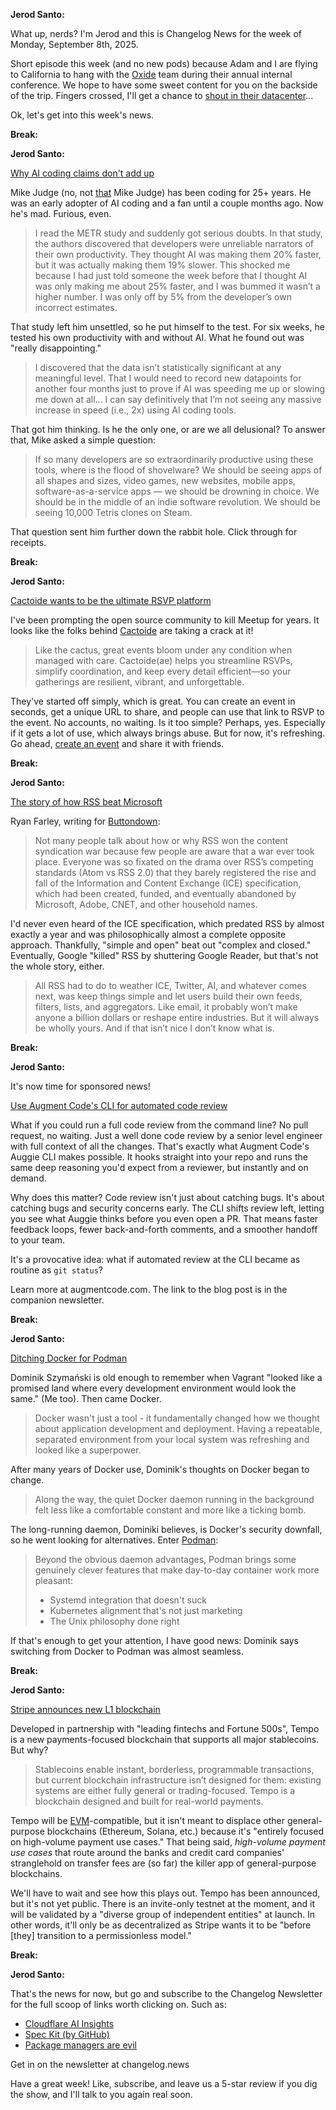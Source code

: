 **Jerod Santo:**

What up, nerds? I'm Jerod and this is Changelog News for the week of Monday, September 8th, 2025.

Short episode this week (and no new pods) because Adam and I are flying to California to hang with the [Oxide](https://oxide.computer) team during their annual internal conference. We hope to have some sweet content for you on the backside of the trip. Fingers crossed, I'll get a chance to [shout in their datacenter](https://www.youtube.com/watch?v=tDacjrSCeq4)...

Ok, let's get into this week's news.

**Break:**

**Jerod Santo:**

[Why AI coding claims don't add up](https://mikelovesrobots.substack.com/p/wheres-the-shovelware-why-ai-coding)

Mike Judge (no, not [that](https://en.wikipedia.org/wiki/Mike_Judge) Mike Judge) has been coding for 25+ years. He was an early adopter of AI coding and a fan until a couple months ago. Now he's mad. Furious, even.

> I read the METR study and suddenly got serious doubts. In that study, the authors discovered that developers were unreliable narrators of their own productivity. They thought AI was making them 20% faster, but it was actually making them 19% slower. This shocked me because I had just told someone the week before that I thought AI was only making me about 25% faster, and I was bummed it wasn’t a higher number. I was only off by 5% from the developer’s own incorrect estimates.

That study left him unsettled, so he put himself to the test. For six weeks, he tested his own productivity with and without AI. What he found out was "really disappointing."

> I discovered that the data isn’t statistically significant at any meaningful level. That I would need to record new datapoints for another four months just to prove if AI was speeding me up or slowing me down at all... I can say definitively that I’m not seeing any massive increase in speed (i.e., 2x) using AI coding tools.

That got him thinking. Is he the only one, or are we all delusional? To answer that, Mike asked a simple question: 

> If so many developers are so extraordinarily productive using these tools, where is the flood of shovelware?  We should be seeing apps of all shapes and sizes, video games, new websites, mobile apps, software-as-a-service apps — we should be drowning in choice. We should be in the middle of an indie software revolution. We should be seeing 10,000 Tetris clones on Steam.

That question sent him further down the rabbit hole. Click through for receipts.

**Break:**

**Jerod Santo:**

[Cactoide wants to be the ultimate RSVP platform](https://cactoide.dalev.hu)

I've been prompting the open source community to kill Meetup for years. It looks like the folks behind [Cactoide](https://github.com/polaroi8d/cactoide) are taking a crack at it!

> Like the cactus, great events bloom under any condition when managed with care. Cactoide(ae) helps you streamline RSVPs, simplify coordination, and keep every detail efficient—so your gatherings are resilient, vibrant, and unforgettable.

They've started off simply, which is great. You can create an event in seconds, get a unique URL to share, and people can use that link to RSVP to the event. No accounts, no waiting. Is it too simple? Perhaps, yes. Especially if it gets a lot of use, which always brings abuse. But for now, it's refreshing. Go ahead, [create an event](https://cactoide.dalev.hu/create) and share it with friends.

**Break:**

**Jerod Santo:**

[The story of how RSS beat Microsoft](https://buttondown.com/blog/rss-vs-ice)

Ryan Farley, writing for [Buttondown](https://buttondown.com):

> Not many people talk about how or why RSS won the content syndication war because few people are aware that a war ever took place. Everyone was so fixated on the drama over RSS’s competing standards (Atom vs RSS 2.0) that they barely registered the rise and fall of the Information and Content Exchange (ICE) specification, which had been created, funded, and eventually abandoned by Microsoft, Adobe, CNET, and other household names.

I'd never even heard of the ICE specification, which predated RSS by almost exactly a year and was philosophically almost a complete opposite approach. Thankfully, "simple and open" beat out "complex and closed." Eventually, Google "killed" RSS by shuttering Google Reader, but that's not the whole story, either.

> All RSS had to do to weather ICE, Twitter, AI, and whatever comes next, was keep things simple and let users build their own feeds, filters, lists, and aggregators. Like email, it probably won’t make anyone a billion dollars or reshape entire industries. But it will always be wholly yours. And if that isn’t nice I don’t know what is.

**Break:**

**Jerod Santo:**

It's now time for sponsored news!

[Use Augment Code's CLI for automated code review](https://www.augmentcode.com/blog/using-the-auggie-cli-for-automated-code-review)

What if you could run a full code review from the command line? No pull request, no waiting. Just a well done code review by a senior level engineer with full context of all the changes. That's exactly what Augment Code's Auggie CLI makes possible. It hooks straight into your repo and runs the same deep reasoning you'd expect from a reviewer, but instantly and on demand.

Why does this matter? Code review isn't just about catching bugs. It's about catching bugs and security concerns early. The CLI shifts review left, letting you see what Auggie thinks before you even open a PR. That means faster feedback loops, fewer back-and-forth comments, and a smoother handoff to your team.

It's a provocative idea: what if automated review at the CLI became as routine as `git status`?

Learn more at augmentcode.com. The link to the blog post is in the companion newsletter.

**Break:**

**Jerod Santo:**

[Ditching Docker for Podman](https://codesmash.dev/why-i-ditched-docker-for-podman-and-you-should-too)

Dominik Szymański is old enough to remember when Vagrant "looked like a promised land where every development environment would look the same." (Me too). Then came Docker.

> Docker wasn't just a tool - it fundamentally changed how we thought about application development and deployment. Having a repeatable, separated environment from your local system was refreshing and looked like a superpower.

After many years of Docker use, Dominik's thoughts on Docker began to change.

> Along the way, the quiet Docker daemon running in the background felt less like a comfortable constant and more like a ticking bomb.

The long-running daemon, Dominiki believes, is Docker's security downfall, so he went looking for alternatives. Enter [Podman](https://podman.io):

> Beyond the obvious daemon advantages, Podman brings some genuinely clever features that make day-to-day container work more pleasant:
>
> - Systemd integration that doesn't suck
> - Kubernetes alignment that's not just marketing
> - The Unix philosophy done right

If that's enough to get your attention, I have good news: Dominik says switching from Docker to Podman was almost seamless.

**Break:**

**Jerod Santo:**

[Stripe announces new L1 blockchain](https://tempo.xyz/)

Developed in partnership with "leading fintechs and Fortune 500s", Tempo is a new payments-focused blockchain that supports all major stablecoins. But why?

> Stablecoins enable instant, borderless, programmable transactions, but current blockchain infrastructure isn’t designed for them: existing systems are either fully general or trading-focused. Tempo is a blockchain designed and built for real-world payments.

Tempo will be [EVM](https://ethereum.org/vi/developers/docs/evm/)-compatible, but it isn't meant to displace other general-purpose blockchains (Ethereum, Solana, etc.) because it's "entirely focused on high-volume payment use cases." That being said, *high-volume payment use cases* that route around the banks and credit card companies' stranglehold on transfer fees are (so far) the killer app of general-purpose blockchains.

We'll have to wait and see how this plays out. Tempo has been announced, but it's not yet public. There is an invite-only testnet at the moment, and it will be validated by a "diverse group of independent entities" at launch. In other words, it'll only be as decentralized as Stripe wants it to be "before \[they\] transition to a permissionless model."

**Break:**

**Jerod Santo:**

That's the news for now, but go and subscribe to the Changelog Newsletter for the full scoop of links worth clicking on. Such as:

- [Cloudflare AI Insights](https://radar.cloudflare.com/ai-insights)
- [Spec Kit (by GitHub)](https://github.com/github/spec-kit)
- [Package managers are evil](https://www.gingerbill.org/article/2025/09/08/package-managers-are-evil/)

Get in on the newsletter at changelog.news

Have a great week! Like, subscribe, and leave us a 5-star review if you dig the show, and I'll talk to you again real soon.
